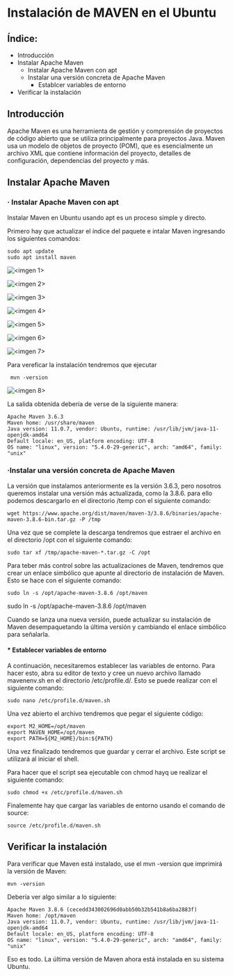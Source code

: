 # Instalación de MAVEN en el Ubuntu

## Índice:
- Introducción
- Instalar Apache Maven
    - Instalar Apache Maven con apt
    - Instalar una versión concreta de Apache Maven
        - Establcer variables de entorno
- Verificar la instalación

## Introducción
Apache Maven es una herramienta de gestión y comprensión de proyectos de código abierto que se utiliza principalmente para proyectos Java. Maven usa un modelo de objetos de proyecto (POM), que es esencialmente un archivo XML que contiene información del proyecto, detalles de configuración, dependencias del proyecto y más.

## Instalar Apache Maven

### · Instalar Apache Maven con apt
Instalar Maven en Ubuntu usando apt es un proceso simple y directo.

Primero hay que actualizar el índice del paquete e intalar Maven ingresando los siguientes comandos:

    sudo apt update
    sudo apt install maven

![<imgen 1>](<https://github.com/Yaamiilaa/entornos-desarrollo/blob/main/Tareas/Tarea10/img/Instalar%20Maven%20part%201.png>)

![<imgen 2>](<https://github.com/Yaamiilaa/entornos-desarrollo/blob/main/Tareas/Tarea10/img/Instalar%20Maven%20part%202.png>)

![<imgen 3>](<https://github.com/Yaamiilaa/entornos-desarrollo/blob/main/Tareas/Tarea10/img/Instalar%20Maven%20part%203.png>)

![<imgen 4>](<https://github.com/Yaamiilaa/entornos-desarrollo/blob/main/Tareas/Tarea10/img/Instalar%20Maven%20part%204.png>)

![<imgen 5>](<https://github.com/Yaamiilaa/entornos-desarrollo/blob/main/Tareas/Tarea10/img/Instalar%20Maven%20part%205.png>)

![<imgen 6>](<https://github.com/Yaamiilaa/entornos-desarrollo/blob/main/Tareas/Tarea10/img/Instalar%20Maven%20part%206.png>)

![<imgen 7>](<https://github.com/Yaamiilaa/entornos-desarrollo/blob/main/Tareas/Tarea10/img/Instalar%20Maven%20part%207.png>)

Para vereficar la instalación tendremos que ejecutar 

     mvn -version

![<imgen 8>](<https://github.com/Yaamiilaa/entornos-desarrollo/blob/main/Tareas/Tarea10/img/Instalar%20Maven%20part%208.png>)

La salida obtenida debería de verse de la siguiente manera:

    Apache Maven 3.6.3
    Maven home: /usr/share/maven
    Java version: 11.0.7, vendor: Ubuntu, runtime: /usr/lib/jvm/java-11-openjdk-amd64
    Default locale: en_US, platform encoding: UTF-8
    OS name: "linux", version: "5.4.0-29-generic", arch: "amd64", family: "unix"

### ·Instalar una versión concreta de Apache Maven
La versión que instalamos anteriormente es la versión 3.6.3, pero nosotros queremos instalar una versión más actualizada, como la 3.8.6. 
para ello podemos descargarlo en el directorio /temp con el siguiente comando:

    wget https://www.apache.org/dist/maven/maven-3/3.8.6/binaries/apache-maven-3.8.6-bin.tar.gz -P /tmp

Una vez que se complete la descarga tendremos que estraer el archivo en el directorio /opt con el siguiente comando:

    sudo tar xf /tmp/apache-maven-*.tar.gz -C /opt

Para teber más control sobre las actualizaciones de Maven, tendremos que crear un enlace simbólico que apunte al directorio de instalación de Maven. Esto se hace con el siguiente comando:

    sudo ln -s /opt/apache-maven-3.8.6 /opt/maven

sudo ln -s /opt/apache-maven-3.8.6 /opt/maven

Cuando se lanza una nueva versión, puede actualizar su instalación de Maven desempaquetando la última versión y cambiando el enlace simbólico para señalarla.

#### * Establecer variables de entorno
 A continuación, necesitaremos establecer las variables de entorno. Para hacer esto, abra su editor de texto y cree un nuevo archivo llamado mavenenv.sh en el directorio /etc/profile.d/. Esto se puede realizar con el siguiente comando:

    sudo nano /etc/profile.d/maven.sh

Una vez abierto el archivo tendremos que pegar el siguiente código:

    export M2_HOME=/opt/maven
    export MAVEN_HOME=/opt/maven
    export PATH=${M2_HOME}/bin:${PATH}

Una vez finalizado tendremos que guardar y cerrar el archivo. Este script se utilizará al iniciar el shell.

Para hacer que el script sea ejecutable con chmod hayq ue realizar el siguiente comando:

    sudo chmod +x /etc/profile.d/maven.sh

Finalemente hay que cargar las variables de entorno usando el comando de source:

    source /etc/profile.d/maven.sh

## Verificar la instalación
Para verificar que Maven está instalado, use el mvn -version que imprimirá la versión de Maven:

    mvn -version

Debería ver algo similar a lo siguiente:

    Apache Maven 3.8.6 (cecedd343002696d0abb50b32b541b8a6ba2883f)
    Maven home: /opt/maven
    Java version: 11.0.7, vendor: Ubuntu, runtime: /usr/lib/jvm/java-11-openjdk-amd64
    Default locale: en_US, platform encoding: UTF-8
    OS name: "linux", version: "5.4.0-29-generic", arch: "amd64", family: "unix"

Eso es todo. La última versión de Maven ahora está instalada en su sistema Ubuntu.